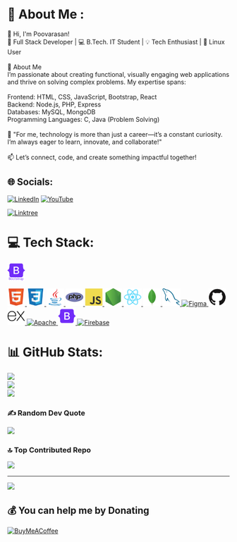 # 💫 About Me :
👋 Hi, I'm Poovarasan!<br>🚀 Full Stack Developer | 💻 B.Tech. IT Student | 💡 Tech Enthusiast  | 🐧 Linux User <br><br>🌟 About Me<br>I’m passionate about creating functional, visually engaging web applications and thrive on solving complex problems. My expertise spans:<br><br>Frontend: HTML, CSS, JavaScript, Bootstrap, React<br>Backend: Node.js, PHP, Express<br>Databases: MySQL, MongoDB<br>Programming Languages: C, Java (Problem Solving)<br><br>💬 "For me, technology is more than just a career—it’s a constant curiosity. I’m always eager to learn, innovate, and collaborate!"<br><br>📫 Let’s connect, code, and create something impactful together!


## 🌐 Socials:
[![LinkedIn](https://img.shields.io/badge/LinkedIn-%230077B5.svg?logo=linkedin&logoColor=white)](https://www.linkedin.com/in/poovarasan-saravanan-b40817267/)
[![YouTube](https://img.shields.io/badge/YouTube-%23FF0000.svg?logo=youtube&logoColor=white)](https://youtube.com/@poovarasansaravanan-r5p?si=Qn8HygHRsmd3jg9L)

[![Linktree](https://img.shields.io/badge/Linktree-%23000000.svg?logo=about.me&logoColor=white)](https://linktr.ee/poovarasan13)

# 💻 Tech Stack:
<img src="https://raw.githubusercontent.com/devicons/devicon/master/icons/bootstrap/bootstrap-plain-wordmark.svg" alt="bootstrap" width="40" height="40"/> </a> <a href="https://www.cprogramming.com/" target="_blank" rel="noreferrer">
<!-- HTML -->
  <a href="https://developer.mozilla.org/en-US/docs/Web/HTML" target="_blank" rel="noreferrer">
    <img src="https://raw.githubusercontent.com/devicons/devicon/master/icons/html5/html5-original.svg" alt="HTML5" width="40" height="40"/>
  </a>
  
  <!-- CSS -->
  <a href="https://developer.mozilla.org/en-US/docs/Web/CSS" target="_blank" rel="noreferrer">
    <img src="https://raw.githubusercontent.com/devicons/devicon/master/icons/css3/css3-original.svg" alt="CSS3" width="40" height="40"/>
  </a>
  
  <!-- Java -->
  <a href="https://www.java.com" target="_blank" rel="noreferrer">
    <img src="https://raw.githubusercontent.com/devicons/devicon/master/icons/java/java-original.svg" alt="Java" width="40" height="40"/>
  </a>
  
  <!-- PHP -->
  <a href="https://www.php.net" target="_blank" rel="noreferrer">
    <img src="https://raw.githubusercontent.com/devicons/devicon/master/icons/php/php-original.svg" alt="PHP" width="40" height="40"/>
  </a>
  
  <!-- JavaScript -->
  <a href="https://developer.mozilla.org/en-US/docs/Web/JavaScript" target="_blank" rel="noreferrer">
    <img src="https://raw.githubusercontent.com/devicons/devicon/master/icons/javascript/javascript-original.svg" alt="JavaScript" width="40" height="40"/>
  </a>
  
  <!-- Node.js -->
  <a href="https://nodejs.org" target="_blank" rel="noreferrer">
    <img src="https://raw.githubusercontent.com/devicons/devicon/master/icons/nodejs/nodejs-original.svg" alt="Node.js" width="40" height="40"/>
  </a>
  
  <!-- React -->
  <a href="https://reactjs.org/" target="_blank" rel="noreferrer">
    <img src="https://raw.githubusercontent.com/devicons/devicon/master/icons/react/react-original.svg" alt="React" width="40" height="40"/>
  </a>
  
  <!-- MongoDB -->
  <a href="https://www.mongodb.com/" target="_blank" rel="noreferrer">
    <img src="https://raw.githubusercontent.com/devicons/devicon/master/icons/mongodb/mongodb-original.svg" alt="MongoDB" width="40" height="40"/>
  </a>
  
  <!-- MySQL -->
  <a href="https://www.mysql.com/" target="_blank" rel="noreferrer">
    <img src="https://raw.githubusercontent.com/devicons/devicon/master/icons/mysql/mysql-original.svg" alt="MySQL" width="40" height="40"/>
  </a>
  
  <!-- Figma -->
  <a href="https://www.figma.com/" target="_blank" rel="noreferrer">
    <img src="https://www.vectorlogo.zone/logos/figma/figma-icon.svg" alt="Figma" width="40" height="40"/>
  </a>
  
  <!-- GitHub -->
  <a href="https://github.com/" target="_blank" rel="noreferrer">
    <img src="https://raw.githubusercontent.com/devicons/devicon/master/icons/github/github-original.svg" alt="GitHub" width="40" height="40"/>
  </a>
  
  <!-- Express.js -->
  <a href="https://expressjs.com/" target="_blank" rel="noreferrer">
    <img src="https://raw.githubusercontent.com/devicons/devicon/master/icons/express/express-original.svg" alt="Express.js" width="40" height="40"/>
  </a>
  
  <!-- Apache -->
  <a href="https://www.apache.org/" target="_blank" rel="noreferrer">
    <img src="https://www.vectorlogo.zone/logos/apache/apache-icon.svg" alt="Apache" width="40" height="40"/>
  </a>
  
  <!-- Bootstrap -->
  <a href="https://getbootstrap.com" target="_blank" rel="noreferrer">
    <img src="https://raw.githubusercontent.com/devicons/devicon/master/icons/bootstrap/bootstrap-plain.svg" alt="Bootstrap" width="40" height="40"/>
  </a>
  
  <!-- Firebase -->
  <a href="https://firebase.google.com/" target="_blank" rel="noreferrer">
    <img src="https://www.vectorlogo.zone/logos/firebase/firebase-icon.svg" alt="Firebase" width="40" height="40"/>
  </a>


# 📊 GitHub Stats:
![](https://github-readme-stats.vercel.app/api?username=poovarasan13&theme=transparent&hide_border=false&include_all_commits=true&count_private=true)<br/>
![](https://github-readme-streak-stats.herokuapp.com/?user=poovarasan13&theme=transparent&hide_border=false)<br/>
![](https://github-readme-stats.vercel.app/api/top-langs/?username=poovarasan13&theme=transparent&hide_border=false&include_all_commits=true&count_private=true&layout=compact)

### ✍️ Random Dev Quote
![](https://quotes-github-readme.vercel.app/api?type=horizontal&theme=gruvbox)

### 🔝 Top Contributed Repo
![](https://github-contributor-stats.vercel.app/api?username=poovarasan13&limit=5&theme=dark&combine_all_yearly_contributions=true)

---
[![](https://visitcount.itsvg.in/api?id=poovarasan13&icon=5&color=6)](https://visitcount.itsvg.in)

  ## 💰 You can help me by Donating
  [![BuyMeACoffee](https://img.shields.io/badge/Buy%20Me%20a%20Coffee-ffdd00?style=for-the-badge&logo=buy-me-a-coffee&logoColor=black)](https://buymeacoffee.com/poovarasan) 

  
<!-- Proudly created with GPRM ( https://gprm.itsvg.in ) -->
